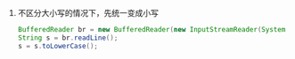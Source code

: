 1. 不区分大小写的情况下，先统一变成小写
    ```java
    BufferedReader br = new BufferedReader(new InputStreamReader(System.in));
    String s = br.readLine();
    s = s.toLowerCase();
    ```